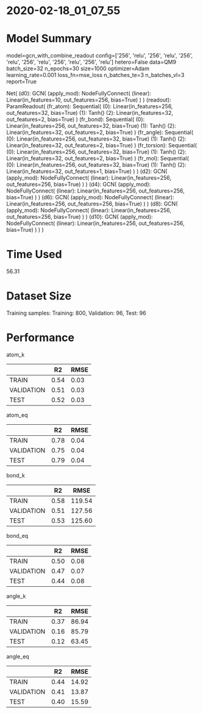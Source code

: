 2020-02-18_01_07_55
===========================
# Model Summary
model=gcn_with_combine_readout
config=['256', 'relu', '256', 'relu', '256', 'relu', '256', 'relu', '256', 'relu', '256', 'relu']
hetero=False
data=QM9
batch_size=32
n_epochs=30
size=1000
optimizer=Adam
learning_rate=0.001
loss_fn=mse_loss
n_batches_te=3
n_batches_vl=3
report=True

Net(
  (d0): GCN(
    (apply_mod): NodeFullyConnect(
      (linear): Linear(in_features=10, out_features=256, bias=True)
    )
  )
  (readout): ParamReadout(
    (fr_atom): Sequential(
      (0): Linear(in_features=256, out_features=32, bias=True)
      (1): Tanh()
      (2): Linear(in_features=32, out_features=2, bias=True)
    )
    (fr_bond): Sequential(
      (0): Linear(in_features=256, out_features=32, bias=True)
      (1): Tanh()
      (2): Linear(in_features=32, out_features=2, bias=True)
    )
    (fr_angle): Sequential(
      (0): Linear(in_features=256, out_features=32, bias=True)
      (1): Tanh()
      (2): Linear(in_features=32, out_features=2, bias=True)
    )
    (fr_torsion): Sequential(
      (0): Linear(in_features=256, out_features=32, bias=True)
      (1): Tanh()
      (2): Linear(in_features=32, out_features=2, bias=True)
    )
    (fr_mol): Sequential(
      (0): Linear(in_features=256, out_features=32, bias=True)
      (1): Tanh()
      (2): Linear(in_features=32, out_features=1, bias=True)
    )
  )
  (d2): GCN(
    (apply_mod): NodeFullyConnect(
      (linear): Linear(in_features=256, out_features=256, bias=True)
    )
  )
  (d4): GCN(
    (apply_mod): NodeFullyConnect(
      (linear): Linear(in_features=256, out_features=256, bias=True)
    )
  )
  (d6): GCN(
    (apply_mod): NodeFullyConnect(
      (linear): Linear(in_features=256, out_features=256, bias=True)
    )
  )
  (d8): GCN(
    (apply_mod): NodeFullyConnect(
      (linear): Linear(in_features=256, out_features=256, bias=True)
    )
  )
  (d10): GCN(
    (apply_mod): NodeFullyConnect(
      (linear): Linear(in_features=256, out_features=256, bias=True)
    )
  )
)
# Time Used 
56.31

# Dataset Size
Training samples: 
Training: 800, Validation: 96, Test: 96
# Performance
atom_k

|              |R2            |RMSE          |
|------------- |------------- |------------- |
|TRAIN         |0.54          |0.03          |
|VALIDATION    |0.51          |0.03          |
|TEST          |0.52          |0.03          |


atom_eq

|              |R2            |RMSE          |
|------------- |------------- |------------- |
|TRAIN         |0.78          |0.04          |
|VALIDATION    |0.75          |0.04          |
|TEST          |0.79          |0.04          |


bond_k

|              |R2            |RMSE          |
|------------- |------------- |------------- |
|TRAIN         |0.58          |119.54        |
|VALIDATION    |0.51          |127.56        |
|TEST          |0.53          |125.60        |


bond_eq

|              |R2            |RMSE          |
|------------- |------------- |------------- |
|TRAIN         |0.50          |0.08          |
|VALIDATION    |0.47          |0.07          |
|TEST          |0.44          |0.08          |


angle_k

|              |R2            |RMSE          |
|------------- |------------- |------------- |
|TRAIN         |0.37          |86.94         |
|VALIDATION    |0.16          |85.79         |
|TEST          |0.12          |63.45         |


angle_eq

|              |R2            |RMSE          |
|------------- |------------- |------------- |
|TRAIN         |0.44          |14.92         |
|VALIDATION    |0.41          |13.87         |
|TEST          |0.40          |15.59         |

